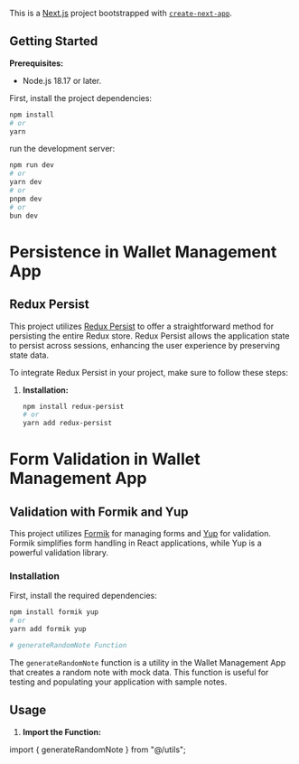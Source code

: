 This is a [Next.js](https://nextjs.org/) project bootstrapped with [`create-next-app`](https://github.com/vercel/next.js/tree/canary/packages/create-next-app).

## Getting Started

**Prerequisites:**
- Node.js 18.17 or later.

First, install the project dependencies:

```bash
npm install
# or
yarn

```
 run the development server:

```bash
npm run dev
# or
yarn dev
# or
pnpm dev
# or
bun dev
```
# Persistence in Wallet Management App

## Redux Persist

This project utilizes [Redux Persist](https://github.com/rt2zz/redux-persist) to offer a straightforward method for persisting the entire Redux store. Redux Persist allows the application state to persist across sessions, enhancing the user experience by preserving state data.

To integrate Redux Persist in your project, make sure to follow these steps:

1. **Installation:**
   ```bash
   npm install redux-persist
   # or
   yarn add redux-persist

# Form Validation in Wallet Management App

## Validation with Formik and Yup

This project utilizes [Formik](https://formik.org/) for managing forms and [Yup](https://github.com/jquense/yup) for validation. Formik simplifies form handling in React applications, while Yup is a powerful validation library.

### Installation

First, install the required dependencies:

```bash
npm install formik yup
# or
yarn add formik yup

# generateRandomNote Function 

```
The `generateRandomNote` function is a utility in the Wallet Management App that creates a random note with mock data. This function is useful for testing and populating your application with sample notes.

## Usage

1. **Import the Function:**

import { generateRandomNote } from "@/utils";
